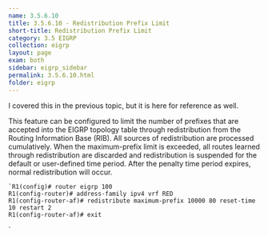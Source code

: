 ```yaml
---
name: 3.5.6.10
title: 3.5.6.10 - Redistribution Prefix Limit
short-title: Redistribution Prefix Limit
category: 3.5 EIGRP
collection: eigrp
layout: page
exam: both
sidebar: eigrp_sidebar
permalink: 3.5.6.10.html
folder: eigrp
---
```

I covered this in the previous topic, but it is here for reference as well.  

This feature can be configured to limit the number of prefixes that are accepted into the EIGRP topology table through redistribution from the Routing Information Base (RIB). All sources of redistribution are processed cumulatively. When the maximum-prefix limit is exceeded, all routes learned through redistribution are discarded and redistribution is suspended for the default or user-defined time period. After the penalty time period expires, normal redistribution will occur.
```
`R1(config)# router eigrp 100
R1(config-router)# address-family ipv4 vrf RED
R1(config-router-af)# redistribute maximum-prefix 10000 80 reset-time 10 restart 2
R1(config-router-af)# exit
```
`